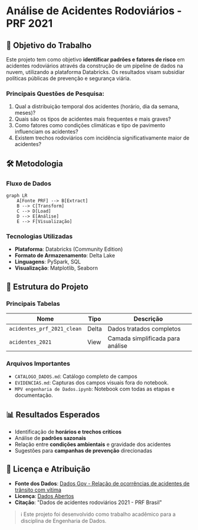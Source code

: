 # Análise de Acidentes Rodoviários - PRF 2021

## 📌 Objetivo do Trabalho

Este projeto tem como objetivo **identificar padrões e fatores de risco** em acidentes rodoviários através da construção de um pipeline de dados na nuvem, utilizando a plataforma Databricks. Os resultados visam subsidiar políticas públicas de prevenção e segurança viária.

### Principais Questões de Pesquisa:
1. Qual a distribuição temporal dos acidentes (horário, dia da semana, meses)?
2. Quais são os tipos de acidentes mais frequentes e mais graves?
3. Como fatores como condições climáticas e tipo de pavimento influenciam os acidentes?
4. Existem trechos rodoviários com incidência significativamente maior de acidentes?

## 🛠️ Metodologia

### Fluxo de Dados
```mermaid
graph LR
    A[Fonte PRF] --> B[Extract]
    B --> C[Transform]
    C --> D[Load]
    D --> E[Análise]
    E --> F[Visualização]
```

### Tecnologias Utilizadas
- **Plataforma**: Databricks (Community Edition)
- **Formato de Armazenamento**: Delta Lake
- **Linguagens**: PySpark, SQL
- **Visualização**: Matplotlib, Seaborn

## 📂 Estrutura do Projeto

### Principais Tabelas
| Nome | Tipo | Descrição |
|------|------|-----------|
| `acidentes_prf_2021_clean` | Delta | Dados tratados completos |
| `acidentes_2021` | View | Camada simplificada para análise |

### Arquivos Importantes
- `CATALOGO_DADOS.md`: Catálogo completo de campos
- `EVIDENCIAS.md`: Capturas dos campos visuais fora do notebook.
- `MPV engenharia de Dados.ipynb`: Notebook com todas as etapas e documentação.


## 📊 Resultados Esperados

- Identificação de **horários e trechos críticos**
- Análise de **padrões sazonais**
- Relação entre **condições ambientais** e gravidade dos acidentes
- Sugestões para **campanhas de prevenção** direcionadas

## 📝 Licença e Atribuição

- **Fonte dos Dados**: [Dados Gov - Relação de ocorrências de acidentes de trânsito com vítima]([https://dados.gov.br/dados/conjuntos-dados/relacao-de-ocorrencias-de-acidentes-de-transito-com-vitima](https://dados.gov.br/dados/conjuntos-dados/relacao-de-ocorrencias-de-acidentes-de-transito-com-vitima))
- **Licença**: [Dados Abertos](http://www.planalto.gov.br/ccivil_03/_ato2011-2014/2011/lei/l12527.htm)
- **Citação**: "Dados de acidentes rodoviários 2021 - PRF Brasil"

> ℹ️ Este projeto foi desenvolvido como trabalho acadêmico para a disciplina de Engenharia de Dados.
